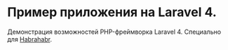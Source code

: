 # Пример приложения на Laravel 4.
Демонстрация возможностей PHP-фреймворка Laravel 4.
Специально для [Habrahabr](http://habrahabr.ru/).
